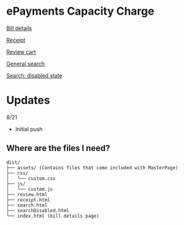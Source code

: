 # ePayments Capacity Charge
[Bill details](https://kc-capacity.surge.sh)

[Receipt](https://kc-capacity.surge.sh/receipt)

[Review cart](https://kc-capacity.surge.sh/review)

[General search](https://kc-capacity.surge.sh/search)

[Search: disabled state](https://kc-capacity.surge.sh/searchDisabled)

# Updates
8/21
  * Initial push
## Where are the files I need?
```
dist/
├── assets/ (Contains files that come included with MasterPage)
├── css/
│   └── custom.css
├── js/
│   └── custom.js
├── review.html
├── receipt.html
├── search.html
├── searchDisabled.html
└── index.html (bill details page)
```
